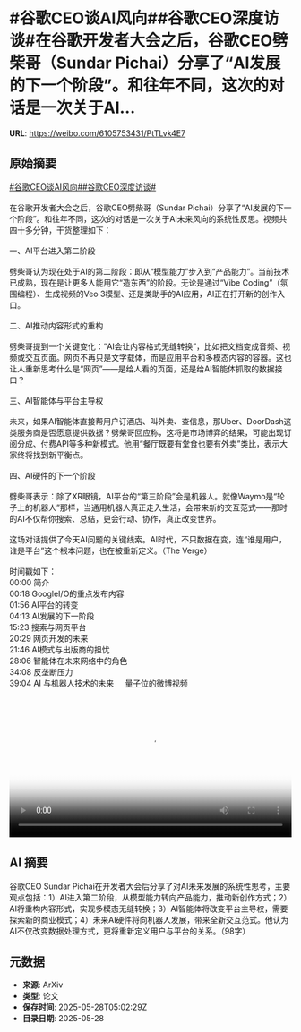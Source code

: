 # #谷歌CEO谈AI风向##谷歌CEO深度访谈#在谷歌开发者大会之后，谷歌CEO劈柴哥（Sundar Pichai）分享了“AI发展的下一个阶段”。和往年不同，这次的对话是一次关于AI...

**URL**: https://weibo.com/6105753431/PtTLvk4E7

## 原始摘要

<a href="https://m.weibo.cn/search?containerid=231522type%3D1%26t%3D10%26q%3D%23%E8%B0%B7%E6%AD%8CCEO%E8%B0%88AI%E9%A3%8E%E5%90%91%23&amp;extparam=%23%E8%B0%B7%E6%AD%8CCEO%E8%B0%88AI%E9%A3%8E%E5%90%91%23" data-hide=""><span class="surl-text">#谷歌CEO谈AI风向#</span></a><a href="https://m.weibo.cn/search?containerid=231522type%3D1%26t%3D10%26q%3D%23%E8%B0%B7%E6%AD%8CCEO%E6%B7%B1%E5%BA%A6%E8%AE%BF%E8%B0%88%23&amp;extparam=%23%E8%B0%B7%E6%AD%8CCEO%E6%B7%B1%E5%BA%A6%E8%AE%BF%E8%B0%88%23" data-hide=""><span class="surl-text">#谷歌CEO深度访谈#</span></a><br><br>在谷歌开发者大会之后，谷歌CEO劈柴哥（Sundar Pichai）分享了“AI发展的下一个阶段”。和往年不同，这次的对话是一次关于AI未来风向的系统性反思。视频共四十多分钟，干货整理如下：<br><br>一、AI平台进入第二阶段<br><br>劈柴哥认为现在处于AI的第二阶段：即从“模型能力”步入到“产品能力”。当前技术已成熟，现在是让更多人能用它“造东西”的阶段。无论是通过“Vibe Coding”（氛围编程）、生成视频的Veo 3模型、还是类助手的AI应用，AI正在打开新的创作入口。<br><br>二、AI推动内容形式的重构<br><br>劈柴哥提到一个关键变化：“AI会让内容格式无缝转换”，比如把文档变成音频、视频或交互页面。网页不再只是文字载体，而是应用平台和多模态内容的容器。这也让人重新思考什么是“网页”——是给人看的页面，还是给AI智能体抓取的数据接口？<br><br>三、AI智能体与平台主导权<br><br>未来，如果AI智能体直接帮用户订酒店、叫外卖、查信息，那Uber、DoorDash这类服务商是否愿意提供数据？劈柴哥回应称，这将是市场博弈的结果，可能出现订阅分成、付费API等多种新模式。他用“餐厅既要有堂食也要有外卖”类比，表示大家终将找到新平衡点。<br><br>四、AI硬件的下一个阶段<br><br>劈柴哥表示：除了XR眼镜，AI平台的“第三阶段”会是机器人。就像Waymo是“轮子上的机器人”那样，当通用机器人真正走入生活，会带来新的交互范式——那时的AI不仅帮你搜索、总结，更会行动、协作，真正改变世界。<br><br>这场对话提供了今天AI问题的关键线索。AI时代，不只数据在变，连“谁是用户，谁是平台”这个根本问题，也在被重新定义。（The Verge）<br><br>时间戳如下：<br>00:00 简介<br>00:18 GoogleI/O的重点发布内容<br>01:56 AI平台的转变<br>04:13 AI发展的下一阶段<br>15:23 搜索与网页平台<br>20:29 网页开发的未来<br>21:46 AI模式与出版商的担忧<br>28:06 智能体在未来网络中的角色<br>34:08 反垄断压力<br>39:04 AI 与机器人技术的未来 <a href="https://video.weibo.com/show?fid=1034:5171236947296323" data-hide=""><span class="url-icon"><img style="width: 1rem;height: 1rem" src="https://h5.sinaimg.cn/upload/2015/09/25/3/timeline_card_small_video_default.png" referrerpolicy="no-referrer"></span><span class="surl-text">量子位的微博视频</span></a><br clear="both"><div style="clear: both"></div><video controls="controls" poster="https://tvax4.sinaimg.cn/orj480/006Fd7o3ly1i1v3w03v78j30hs0a0t8x.jpg" style="width: 100%"><source src="https://f.video.weibocdn.com/o0/r6XOuM1slx08oAWNNjpe01041203TrfI0E020.mp4?label=mp4_hd&amp;template=640x360.25.0&amp;ori=0&amp;ps=1CwnkDw1GXwCQx&amp;Expires=1748412141&amp;ssig=hYsuut%2BYR4&amp;KID=unistore,video"><source src="https://f.video.weibocdn.com/o0/GnqTZ3Gdlx08oAWNnyM001041203okSv0E020.mp4?label=mp4_ld&amp;template=640x360.25.0&amp;ori=0&amp;ps=1CwnkDw1GXwCQx&amp;Expires=1748412141&amp;ssig=GPXQj4Eu%2B8&amp;KID=unistore,video"><p>视频无法显示，请前往<a href="https://video.weibo.com/show?fid=1034%3A5171236947296323" target="_blank" rel="noopener noreferrer">微博视频</a>观看。</p></video>

## AI 摘要

谷歌CEO Sundar Pichai在开发者大会后分享了对AI未来发展的系统性思考，主要观点包括：1）AI进入第二阶段，从模型能力转向产品能力，推动新创作方式；2）AI将重构内容形式，实现多模态无缝转换；3）AI智能体将改变平台主导权，需要探索新的商业模式；4）未来AI硬件将向机器人发展，带来全新交互范式。他认为AI不仅改变数据处理方式，更将重新定义用户与平台的关系。（98字）

## 元数据

- **来源**: ArXiv
- **类型**: 论文
- **保存时间**: 2025-05-28T05:02:29Z
- **目录日期**: 2025-05-28
